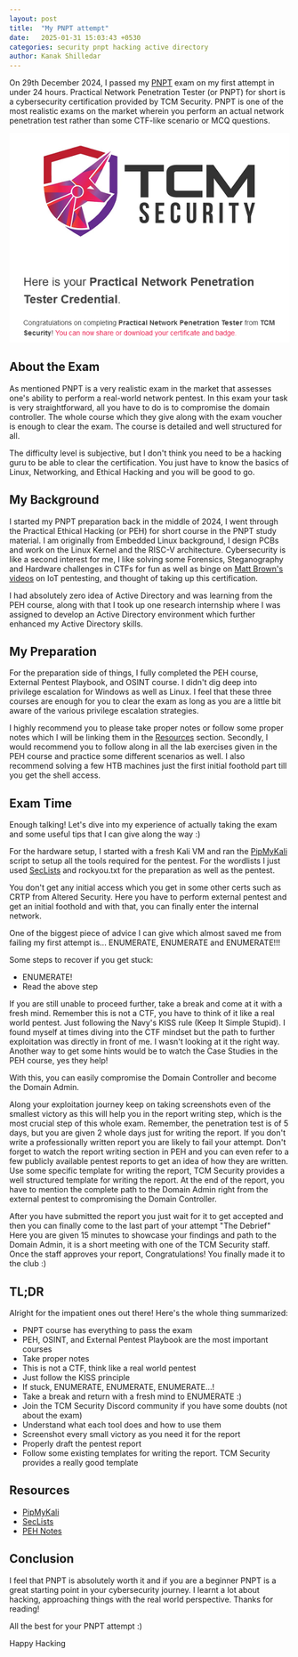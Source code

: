 ```yaml
---
layout: post
title:  "My PNPT attempt"
date:   2025-01-31 15:03:43 +0530
categories: security pnpt hacking active directory
author: Kanak Shilledar
---
```


On 29th December 2024, I passed my [PNPT](https://certifications.tcm-sec.com/pnpt/) exam on my first attempt in under 24
hours. Practical Network Penetration Tester (or PNPT) for short is a cybersecurity certification provided by TCM
Security. PNPT is one of the most realistic exams on the market wherein you perform an actual network penetration test
rather than some CTF-like scenario or MCQ questions.

![images](../images/img.png)

## About the Exam

As mentioned PNPT is a very realistic exam in the market that assesses one's ability to perform a real-world network
pentest. In this exam your task is very straightforward, all you have to do is to compromise the domain controller.
The whole course which they give along with the exam voucher is enough to clear the exam. The course is detailed and
well structured for all.

The difficulty level is subjective, but I don't think you need to be a hacking guru to be able to clear the
certification. You just have to know the basics of Linux, Networking, and Ethical Hacking and you will be good to go.

## My Background

I started my PNPT preparation back in the middle of 2024, I went through the Practical Ethical Hacking (or PEH) for
short course in the PNPT study material. I am originally from Embedded Linux background, I design PCBs and work on the
Linux Kernel and the RISC-V architecture. Cybersecurity is like a second interest for me, I like solving some Forensics,
Steganography and Hardware challenges in CTFs for fun as well as binge
on [Matt Brown's videos](https://www.youtube.com/@mattbrwn) on IoT pentesting, and thought of taking up this
certification.

I had absolutely zero idea of Active Directory and was learning from the PEH course, along with that I took up one
research
internship where I was assigned to develop an Active Directory environment which further enhanced my Active
Directory skills.

## My Preparation

For the preparation side of things, I fully completed the PEH course, External Pentest Playbook, and OSINT course. I
didn't dig deep into privilege escalation for Windows as well as Linux. I feel that these three courses are enough for
you to clear the exam as long as you are a little bit aware of the various privilege escalation strategies.

I highly recommend you to please take proper notes or follow some proper notes which I will be linking them in
the [Resources](#resources) section. Secondly, I would recommend you to follow along in all the lab exercises given
in the PEH course and practice some different scenarios as well. I also recommend solving a few HTB machines just the
first initial foothold part till you get the shell access.

## Exam Time

Enough talking! Let's dive into my experience of actually taking the exam and some useful tips that I can give along
the way :)

For the hardware setup, I started with a fresh Kali VM and ran
the [PipMyKali](https://tcm-sec.com/pimpmykali-pmk-v-2-0-release/) script to setup all the tools required for the
pentest. For the wordlists I just used [SecLists](https://github.com/danielmiessler/SecLists) and rockyou.txt for the
preparation as well as the pentest.

You don't get any initial access which you get in some other certs such as CRTP from Altered Security. Here you have to
perform external pentest and get an initial foothold and with that, you can finally enter the internal network.

One of the biggest piece of advice I can give which almost saved me from failing my first attempt is... ENUMERATE,
ENUMERATE and ENUMERATE!!!

Some steps to recover if you get stuck:

* ENUMERATE!
* Read the above step

If you are still unable to proceed further, take a break and come at it with a fresh mind. Remember this is not a CTF,
you have to think of it like a real world pentest. Just following the Navy's KISS rule (Keep It Simple Stupid). I found
myself at times diving into the CTF mindset but the path to further exploitation was directly in front of me. I
wasn't looking at it the right way. Another way to get some hints would be to watch the Case Studies in the PEH course,
yes they help!

With this, you can easily compromise the Domain Controller and become the Domain Admin.

Along your exploitation journey keep on taking screenshots even of the smallest victory as this will help you in the
report writing step, which is the most crucial step of this whole exam. Remember, the penetration test is of 5 days, but
you are given 2 whole days just for writing the report. If you don't write a professionally written report you are
likely to fail your attempt. Don't forget to watch the report writing section in PEH and you can even refer to a few
publicly available pentest reports to get an idea of how they are written. Use some specific template for writing the
report, TCM Security provides a well structured template for writing the report. At the end of the report, you have to
mention the complete path to the Domain Admin right from the external pentest to compromising the Domain Controller.

After you have submitted the report you just wait for it to get accepted and then you can finally come to the last part
of your attempt "The Debrief" Here you are given 15 minutes to showcase your findings and path to the Domain Admin, it
is a short meeting with one of the TCM Security staff. Once the staff approves your report, Congratulations! You finally
made it to the club :)

## TL;DR

Alright for the impatient ones out there! Here's the whole thing summarized:

* PNPT course has everything to pass the exam
* PEH, OSINT, and External Pentest Playbook are the most important courses
* Take proper notes
* This is not a CTF, think like a real world pentest
* Just follow the KISS principle
* If stuck, ENUMERATE, ENUMERATE, ENUMERATE...!
* Take a break and return with a fresh mind to ENUMERATE :)
* Join the TCM Security Discord community if you have some doubts (not about the exam)
* Understand what each tool does and how to use them
* Screenshot every small victory as you need it for the report
* Properly draft the pentest report
* Follow some existing templates for writing the report. TCM Security provides a really good template

## Resources

* [PipMyKali](https://tcm-sec.com/pimpmykali-pmk-v-2-0-release/)
* [SecLists](https://github.com/danielmiessler/SecLists)
* [PEH Notes](https://blog.syselement.com/tcm/courses/peh)

## Conclusion

I feel that PNPT is absolutely worth it and if you are a beginner PNPT is a great starting point in your cybersecurity
journey. I learnt a lot about hacking, approaching things with the real world perspective.
Thanks for reading!

All the best for your PNPT attempt :)

Happy Hacking
